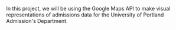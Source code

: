 In this project, we will be using the Google Maps API to make visual representations of admissions data for the University of Portland Admission's Department.